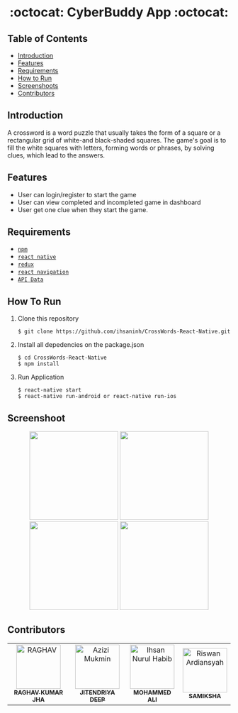 <h1 align="center">:octocat: CyberBuddy App :octocat:</h1>

## Table of Contents

- [Introduction](#introduction)
- [Features](#features)
- [Requirements](#requirements)
- [How to Run](#howtorun)
- [Screenshoots](#screenshoot)
- [Contributors](#contributors)

## Introduction
A crossword is a word puzzle that usually takes the form of a square or a rectangular grid of white-and black-shaded squares. The game's goal is to fill the white squares with letters, forming words or phrases, by solving clues, which lead to the answers.


## Features
* User can login/register to start the game
* User can view completed and incompleted game in dashboard
* User get one clue when they start the game.

## Requirements
* [`npm`](https://www.npmjs.com/get-npm)
* [`react native`](https://facebook.github.io/react-native)
* [`redux`](https://redux.js.org/)
* [`react navigation`](https://reactnavigation.org/)
* [`API Data`](https://github.com/ihsaninh/crossword-api)


## How To Run

1. Clone this repository
   ```
   $ git clone https://github.com/ihsaninh/CrossWords-React-Native.git
   ```
2. Install all depedencies on the package.json
   ```
   $ cd CrossWords-React-Native
   $ npm install
   ```
3. Run Application
   ```
   $ react-native start
   $ react-native run-android or react-native run-ios
   ```
## Screenshoot
<div align="center">
    <img width="200" src="https://github.com/ihsaninh/CrossWords-React-Native/blob/master/LOGIN.png">   
    <img width="200" src="https://github.com/ihsaninh/CrossWords-React-Native/blob/master/DASHBOARD.png">  
    <img width="200" src="https://github.com/ihsaninh/CrossWords-React-Native/blob/master/GAME.png">    
    <img width="200" src="https://github.com/ihsaninh/CrossWords-React-Native/blob/master/QUESTIONS.png">   
</div>


## Contributors
<center>
  <table>
    <tr>
      <td align="center">
        <a href="https://github.com/achlanbima">
          <img width="100" src="https://avatars.githubusercontent.com/u/104291406?v=4" alt="RAGHAV "><br/>
          <sub><b>RAGHAV KUMAR JHA</b></sub>
        </a>
      </td>
      <td align="center">
        <a href="https://github.com/azizituntungan321">
          <img width="100" src="https://avatars2.githubusercontent.com/u/50772608?s=460&v=4" alt="Azizi Mukmin"><br/>
          <sub><b>JITENDRIYA DEEP</b></sub>
        </a>
      </td>
       <td align="center">
        <a href="https://github.com/ihsaninh">
          <img width="100" src="https://avatars0.githubusercontent.com/u/24758414?s=460&v=4" alt="Ihsan Nurul Habib"><br/>
          <sub><b>MOHAMMED ALI</b></sub>
        </a>
      </td>
      <td align="center">
        <a href="https://github.com/rswnn">
          <img width="100" src="https://avatars3.githubusercontent.com/u/39334864?s=460&v=4" alt="Riswan Ardiansyah"><br/>
          <sub><b>SAMIKSHA </b></sub>
        </a>
      </td>
    </tr>
  </table>
</center>
